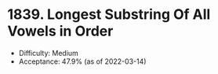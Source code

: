 # 1839. Longest Substring Of All Vowels in Order
- Difficulty: Medium
- Acceptance: 47.9% (as of 2022-03-14)
